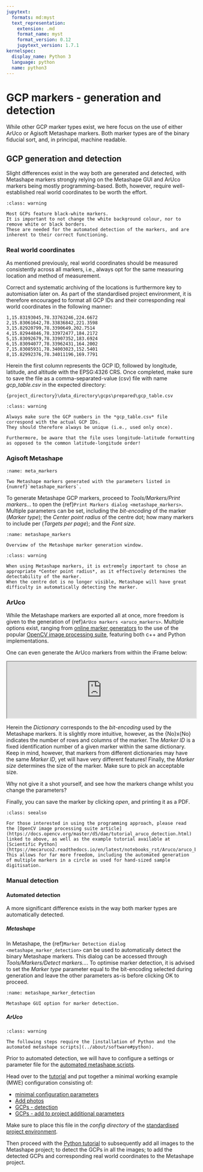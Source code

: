 ```yaml
---
jupytext:
  formats: md:myst
  text_representation:
    extension: .md
    format_name: myst
    format_version: 0.12
    jupytext_version: 1.7.1
kernelspec:
  display_name: Python 3
  language: python
  name: python3
---
```


# GCP markers - generation and detection

While other GCP marker types exist, we here focus on the use of either ArUco or Agisoft Metashape markers.
Both marker types are of the binary fiducial sort, and, in principal, machine readable.  

## GCP generation and detection

Slight differences exist in the way both are generated and detected, with Metashape markers strongly relying on the Metashape GUI and ArUco markers being mostly programming-based.
Both, however, require well-established real world coordinates to be worth the effort.

```{admonition} Leave generated markers as-is
:class: warning

Most GCPs feature black-white markers.
It is important to not change the white background colour, nor to remove white or black borders.
These are needed for the automated detection of the markers, and are inherent to their correct functioning.
```

### Real world coordinates

As mentioned previously, real world coordinates should be measured consistently across all markers, i.e., always opt for the same measuring location and method of measurement.

Correct and systematic archiving of the locations is furthermore key to automisation later on.
As part of the standardised project environment, it is therefore encouraged to format all GCP IDs and their corresponding real world coordinates in the following manner:

```
1,15.83193045,78.33763246,224.6672
2,15.83061642,78.33836842,221.3598
3,15.82920799,78.3390649,202.7514
4,15.82944846,78.33972477,184.2172
5,15.83092679,78.33907352,183.6924
6,15.83094077,78.33962431,164.2002
7,15.83085931,78.34003023,152.5401
8,15.82992376,78.34011196,169.7791
```

Herein the first column represents the GCP ID, followed by longitude, latitude, and altitude with the EPSG:4326 CRS.
Once completed, make sure to save the file as a comma-separated-value (csv) file with name *gcp_table.csv* in the expected directory:

```
{project_directory}\data_directory\gcps\prepared\gcp_table.csv
```

```{admonition} Correct GCP IDs and order
:class: warning

Always make sure the GCP numbers in the *gcp_table.csv* file correspond with the actual GCP IDs.
They should therefore always be unique (i.e., used only once).

Furthermore, be aware that the file uses longitude-latitude formatting as opposed to the common latitude-longitude order!
```

### Agisoft Metashape

```{figure} assets/meta_markers.png
:name: meta_markers

Two Metashape markers generated with the parameters listed in {numref}`metashape_markers`.
```

To generate Metashape GCP markers, proceed to *Tools/Markers/Print markers...* to open the  {ref}`Print Markers dialog <metashape_markers>`.
Multiple parameters can be set, including the *bit-encoding* of the marker (*Marker type*); the *Center point radius* of the centre dot; how many markers to include per  (*Targets per page*); and the *Font size*.

```{figure} assets/metashape_markers.png
:name: metashape_markers

Overview of the Metashape marker generation window.
```

```{admonition} Centre dot size
:class: warning

When using Metashape markers, it is extremely important to chose an appropriate *Center point radius*, as it effectively determines the detectability of the marker.
When the centre dot is no longer visible, Metashape will have great difficulty in automatically detecting the marker.
```

### ArUco

While the Metashape markers are exported all at once, more freedom is given to the generation of {ref}`ArUco markers <aruco_markers>`.
Multiple options exist, ranging from [online marker generators](https://chev.me/arucogen/) to the use of the popular [OpenCV image processing suite](https://docs.opencv.org/master/d5/dae/tutorial_aruco_detection.html), featuring both c++ and Python implementations.

One can even generate the ArUco markers from within the iFrame below:

<div>
<iframe title="Online ArUco generator" width="100%" src="https://chev.me/arucogen/"></iframe>
</div>

Herein the *Dictionary* corresponds to the *bit-encoding* used by the Metashape markers.
It is slightly more intuitive, however, as the {No}x{No} indicates the number of rows and columns of the marker.
The *Marker ID* is a fixed identification number of a given marker within the same dictionary.
Keep in mind, however, that markers from different dictionaries may have the same *Marker ID*, yet will have very different features!
Finally, the *Marker size* determines the size of the marker.
Make sure to pick an acceptable size.

Why not give it a shot yourself, and see how the markers change whilst you change the parameters?

Finally, you can save the marker by clicking *open*, and printing it as a PDF.

```{admonition} Programming approach
:class: seealso

For those interested in using the programming approach, please read the [OpenCV image processing suite article](https://docs.opencv.org/master/d5/dae/tutorial_aruco_detection.html) linked to above, as well as the example tutorial available at [Scientific Python](https://mecaruco2.readthedocs.io/en/latest/notebooks_rst/Aruco/aruco_basics.html).
This allows for far more freedom, including the automated generation of multiple markers in a circle as used for hand-sized sample digitisation.
```

### Manual detection

#### Automated detection

A more significant difference exists in the way both marker types are automatically detected.

##### Metashape

In Metashape, the {ref}`Marker Detection dialog <metashape_marker_detection>` can be used to automatically detect the binary Metashape markers.
This dialog can be accessed through *Tools/Markers/Detect markers...*.
To optimise marker detection, it is advised to set the *Marker type* parameter equal to the bit-encoding selected during generation and leave the other parameters as-is before clicking OK to proceed.

```{figure} assets/metashape_marker_detection.png
:name: metashape_marker_detection

Metashape GUI option for marker detection.
```

##### ArUco

```{admonition} Python installation required
:class: warning

The following steps require the [installation of Python and the automated metashape scripts](../about/software#python).
```

Prior to automated detection, we will have to configure a settings or parameter file for the [automated metashape scripts](../l4/python.ipynb).

Head over to the [tutorial](../l4/python.ipynb) and put together a minimal working example (MWE) configuration consisting of:

- [minimal configuration parameters](../l4/python#minimal-yaml-configuration-file)
- [Add photos](../l4/python.md#additional-parameters)
- [GCPs - detection](../l4/python#additional-parameters)
- [GCPs - add to project additional parameters](../l4/python#additional-parameters)

Make sure to place this file in the *config directory* of the [standardised project environment](../l1/tutorial#a-standardised-project-environment).

Then proceed with the [Python tutorial](../l4/python.md) to subsequently add all images to the Metashape project; to detect the GCPs in all the images; to add the detected GCPs and corresponding real world coordinates to the Metashape project.
